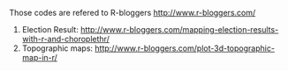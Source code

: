Those codes are refered to R-bloggers
http://www.r-bloggers.com/

1. Election Result: http://www.r-bloggers.com/mapping-election-results-with-r-and-choroplethr/
2. Topographic maps: http://www.r-bloggers.com/plot-3d-topographic-map-in-r/